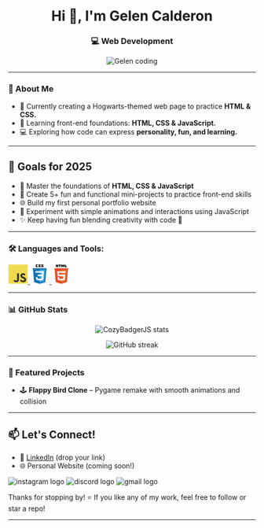 <h1 align="center">Hi 👋, I'm Gelen Calderon</h1>
<h3 align="center">💻 Web Development</h3>

<div align="center">
  <img src="https://thumbs.dreamstime.com/b/illustration-lonely-solitude-girl-studying-coding-laptop-window-night-city-view-young-woman-learning-337873021.jpg" alt="Gelen coding" width="400"/>
</div>

---

### 🧠 About Me

- 🏰 Currently creating a Hogwarts-themed web page to practice **HTML & CSS.**
- 🌱 Learning front-end foundations: **HTML, CSS & JavaScript.**
- 💻 Exploring how code can express **personality, fun, and learning.**

---

## 🎯 Goals for 2025

- 🌱 Master the foundations of **HTML, CSS & JavaScript**
- 🎨 Create 5+ fun and functional mini-projects to practice front-end skills
- 🌐 Build my first personal portfolio website
- 🧪 Experiment with simple animations and interactions using JavaScript
- ✨ Keep having fun blending creativity with code 💛

---

### 🛠️ Languages and Tools:

<p align="left"> <a href="https://developer.mozilla.org/en-US/docs/Web/JavaScript" target="_blank" rel="noreferrer"> <img src="https://raw.githubusercontent.com/devicons/devicon/master/icons/javascript/javascript-original.svg" alt="javascript" width="40" height="40"/> <a href="https://www.w3schools.com/css/" target="_blank" rel="noreferrer"> <img src="https://raw.githubusercontent.com/devicons/devicon/master/icons/css3/css3-original-wordmark.svg" alt="css3" width="40" height="40"/> </a> <a href="https://www.w3.org/html/" target="_blank" rel="noreferrer"> <img src="https://raw.githubusercontent.com/devicons/devicon/master/icons/html5/html5-original-wordmark.svg" alt="html5" width="40" height="40"/> </a>  </a> </p>

---

### 📊 GitHub Stats

<p align="center">
  <img src="https://github-readme-stats.vercel.app/api?username=CozyBadgerJS&show_icons=true&theme=tokyonight" alt="CozyBadgerJS stats" />
</p>

<p align="center">
  <img src="https://github-readme-streak-stats.herokuapp.com/?user=CozyBadgerJS&theme=tokyonight" alt="GitHub streak" />
</p>

---

### 🌟 Featured Projects

- 🕹️ **Flappy Bird Clone** – Pygame remake with smooth animations and collision  

---

## 📫 Let's Connect!

- 💼 [LinkedIn](https://linkedin.com/in/) (drop your link)
- 🌐 Personal Website (coming soon!)



<div align="left">

  <img src="https://img.shields.io/static/v1?message=Instagram&logo=instagram&label=&color=E4405F&logoColor=white&labelColor=&style=for-the-badge" height="35" alt="instagram logo"  />
  <img src="https://img.shields.io/static/v1?message=Discord&logo=discord&label=&color=7289DA&logoColor=white&labelColor=&style=for-the-badge" height="35" alt="discord logo"  />
  <img src="https://img.shields.io/static/v1?message=Gmail&logo=gmail&label=&color=D14836&logoColor=white&labelColor=&style=for-the-badge" height="35" alt="gmail logo"  />
 
</div>

Thanks for stopping by! ⭐ If you like any of my work, feel free to follow or star a repo!

---


<script type="module">
import { PacmanRenderer } from 'https://cdn.jsdelivr.net/npm/pacman-contribution-graph/dist/pacman-contribution-graph.min.js';
const pr = new PacmanRenderer({
    platform: 'github',
    username: 'CozyBadgerJS',
    canvas: document.getElementById('canvas'),
    outputFormat: 'canvas',
    gameTheme: 'github'
});
pr.start();
</script>
